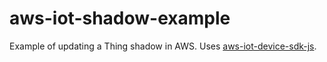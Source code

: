 # aws-iot-shadow-example
Example of updating a Thing shadow in AWS. Uses [aws-iot-device-sdk-js](https://github.com/aws/aws-iot-device-sdk-js).
